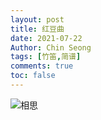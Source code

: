 ```yaml
---
layout: post
title: 红豆曲
date: 2021-07-22
Author: Chin Seong
tags: [竹笛,简谱]
comments: true
toc: false
---
```




![相思](http://www.tom163.net/yuepuku/UploadFiles_8281/201310/2013101622433299.jpg)
